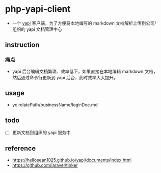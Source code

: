 # php-yapi-client
* 一个 [yapi](https://hellosean1025.github.io/yapi/index.html) 客户端，为了方便将本地编写的 markdown 文档解析上传到公司/组织的 yapi 文档管理中心

## instruction
### 痛点
* yapi 后台编辑文档繁琐、效率低下，如果直接在本地编辑 markdown 文档，然后通过命令行更新到 yapi 后台，此时效率大大提升。

## usage
* yc relatePath/businessName/loginDoc.md

## todo
- [ ] 更新文档到组织的 yapi 服务中

## reference
* https://hellosean1025.github.io/yapi/documents/index.html
* https://github.com/laravel/tinker
